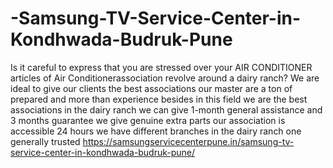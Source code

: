 # -Samsung-TV-Service-Center-in-Kondhwada-Budruk-Pune
 Is it careful to express that you are stressed over your AIR CONDITIONER articles of Air Conditionerassociation revolve around a dairy ranch? We are ideal to give our clients the best associations our master are a ton of prepared and more than experience besides in this field we are the best associations in the dairy ranch we can give 1-month general assistance and 3 months guarantee we give genuine extra parts our association is accessible 24 hours we have different branches in the dairy ranch one generally trusted  https://samsungservicecenterpune.in/samsung-tv-service-center-in-kondhwada-budruk-pune/
